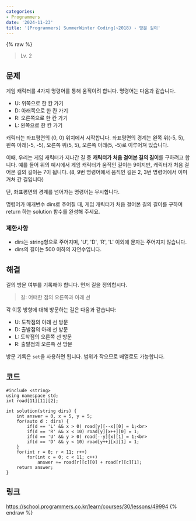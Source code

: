 ```yaml
---
categories:
- Programmers
date: '2024-11-23'
title: '[Programmers] SummerWinter Coding(~2018) - 방문 길이'
---
```


{% raw %}
> Lv. 2<br>

## 문제
게임 캐릭터를 4가지 명령어를 통해 움직이려 합니다. 명령어는 다음과 같습니다.
-   U: 위쪽으로 한 칸 가기
-   D: 아래쪽으로 한 칸 가기
-   R: 오른쪽으로 한 칸 가기
-   L: 왼쪽으로 한 칸 가기

캐릭터는 좌표평면의 (0, 0) 위치에서 시작합니다. 좌표평면의 경계는 왼쪽 위(-5, 5), 왼쪽 아래(-5, -5), 오른쪽 위(5, 5), 오른쪽 아래(5, -5)로 이루어져 있습니다.

이때, 우리는 게임 캐릭터가 지나간 길 중  **캐릭터가 처음 걸어본 길의 길이**를 구하려고 합니다. 예를 들어 위의 예시에서 게임 캐릭터가 움직인 길이는 9이지만, 캐릭터가 처음 걸어본 길의 길이는 7이 됩니다. (8, 9번 명령어에서 움직인 길은 2, 3번 명령어에서 이미 거쳐 간 길입니다)

단, 좌표평면의 경계를 넘어가는 명령어는 무시합니다.

명령어가 매개변수 dirs로 주어질 때, 게임 캐릭터가 처음 걸어본 길의 길이를 구하여 return 하는 solution 함수를 완성해 주세요.

### 제한사항
-   dirs는 string형으로 주어지며, 'U', 'D', 'R', 'L' 이외에 문자는 주어지지 않습니다.
-   dirs의 길이는 500 이하의 자연수입니다.

## 해결
길의 방문 여부를 기록해야 합니다. 먼저 길을 정의합시다.
> 길: 어떠한 점의 오른쪽과 아래 선<br>

각 이동 방향에 대해 방문하는 길은 다음과 같습니다:
- U: 도착점의 아래 선 방문
- D: 출발점의 아래 선 방문
- L: 도착점의 오른쪽 선 방문
- R: 출발점의 오른쪽 선 방문

방문 기록은 `set`을 사용하면 됩니다. 범위가 작으므로 배열로도 가능합니다.

## 코드
```
#include <string>
using namespace std;
int road[11][11][2];

int solution(string dirs) {
    int answer = 0, x = 5, y = 5;
    for(auto d : dirs) {
        if(d == 'L' && x > 0) road[y][--x][0] = 1;<br>
        if(d == 'R' && x < 10) road[y][x++][0] = 1;
        if(d == 'U' && y > 0) road[--y][x][1] = 1;<br>
        if(d == 'D' && y < 10) road[y++][x][1] = 1;
    }
    for(int r = 0; r < 11; r++)
        for(int c = 0; c < 11; c++)
            answer += road[r][c][0] + road[r][c][1];
    return answer;
}
```

## 링크
https://school.programmers.co.kr/learn/courses/30/lessons/49994
{% endraw %}